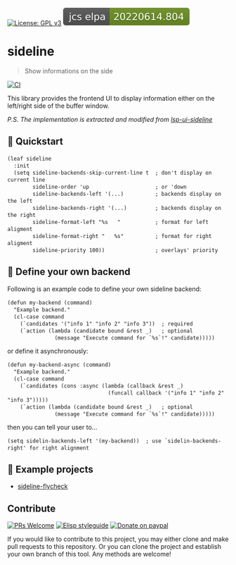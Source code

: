 [![License: GPL v3](https://img.shields.io/badge/License-GPL%20v3-blue.svg)](https://www.gnu.org/licenses/gpl-3.0)
[![JCS-ELPA](https://raw.githubusercontent.com/jcs-emacs/badges/master/elpa/v/sideline.svg)](https://jcs-emacs.github.io/jcs-elpa/#/sideline)

# sideline
> Show informations on the side

[![CI](https://github.com/jcs-elpa/sideline/actions/workflows/test.yml/badge.svg)](https://github.com/jcs-elpa/sideline/actions/workflows/test.yml)

This library provides the frontend UI to display information either on the
left/right side of the buffer window.

*P.S. The implementation is extracted and modified from [lsp-ui-sideline](https://github.com/emacs-lsp/lsp-ui#lsp-ui-sideline)*

## 🔨 Quickstart

```elisp
(leaf sideline
  :init
  (setq sideline-backends-skip-current-line t  ; don't display on current line
        sideline-order 'up                     ; or 'down
        sideline-backends-left '(...)          ; backends display on the left
        sideline-backends-right '(...)         ; backends display on the right
        sideline-format-left "%s   "           ; format for left aligment
        sideline-format-right "   %s"          ; format for right aligment
        sideline-priority 100))                ; overlays' priority
```

## 📌 Define your own backend

Following is an example code to define your own sideline backend:

```elisp
(defun my-backend (command)
  "Example backend."
  (cl-case command
    (`candidates '("info 1" "info 2" "info 3"))  ; required
    (`action (lambda (candidate bound &rest _)   ; optional
               (message "Execute command for `%s`!" candidate)))))
```

or define it asynchronously:

```elisp
(defun my-backend-async (command)
  "Example backend."
  (cl-case command
    (`candidates (cons :async (lambda (callback &rest _)
                                (funcall callback '("info 1" "info 2" "info 3")))))
    (`action (lambda (candidate bound &rest _)   ; optional
               (message "Execute command for `%s`!" candidate)))))
```

then you can tell your user to...

```elisp
(setq sidelin-backends-left '(my-backend))  ; use `sidelin-backends-right' for right alignment
```

## 📂 Example projects

* [sideline-flycheck](https://github.com/jcs-elpa/sideline-flycheck)

## Contribute

[![PRs Welcome](https://img.shields.io/badge/PRs-welcome-brightgreen.svg)](http://makeapullrequest.com)
[![Elisp styleguide](https://img.shields.io/badge/elisp-style%20guide-purple)](https://github.com/bbatsov/emacs-lisp-style-guide)
[![Donate on paypal](https://img.shields.io/badge/paypal-donate-1?logo=paypal&color=blue)](https://www.paypal.me/jcs090218)

If you would like to contribute to this project, you may either
clone and make pull requests to this repository. Or you can
clone the project and establish your own branch of this tool.
Any methods are welcome!

